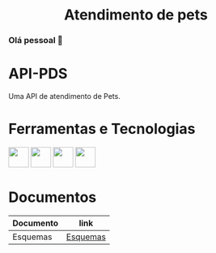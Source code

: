 <h1 align="center">Atendimento de pets</h1>

### Olá pessoal 👋

# API-PDS
Uma API de atendimento de Pets.

# Ferramentas e Tecnologias
<img src="https://cdn.jsdelivr.net/gh/devicons/devicon/icons/nodejs/nodejs-original-wordmark.svg" width="40" height="40"/>  <img src="https://cdn.jsdelivr.net/gh/devicons/devicon/icons/javascript/javascript-original.svg" width="40" height="40"/>  <img src="https://cdn.jsdelivr.net/gh/devicons/devicon/icons/express/express-original-wordmark.svg" width="40" height="40"/>  <img src="https://cdn.jsdelivr.net/gh/devicons/devicon/icons/mongodb/mongodb-original-wordmark.svg" width="40" height="40"/>

# Documentos
| Documento  |  link  |
| ------------------- | ------------------- |
|  Esquemas |  <a href="https://github.com/DenilsonRabelo/API-PDS/tree/master/docs">Esquemas</a> |

                                                     
                                                     
          

          
                    

          
          

          
          
